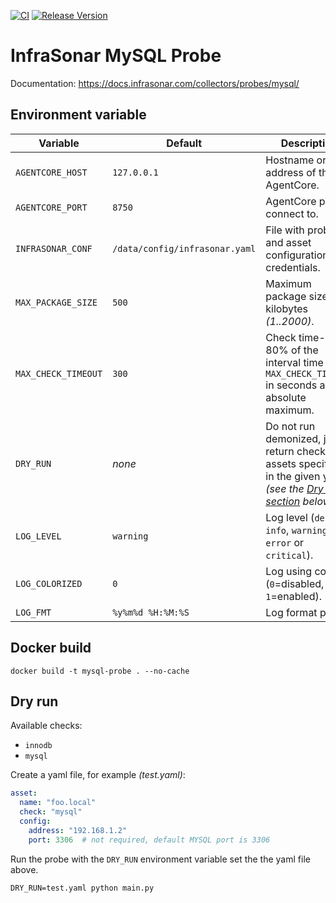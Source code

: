 [![CI](https://github.com/infrasonar/mysql-probe/workflows/CI/badge.svg)](https://github.com/infrasonar/mysql-probe/actions)
[![Release Version](https://img.shields.io/github/release/infrasonar/mysql-probe)](https://github.com/infrasonar/mysql-probe/releases)

# InfraSonar MySQL Probe

Documentation: https://docs.infrasonar.com/collectors/probes/mysql/

## Environment variable

Variable            | Default                        | Description
------------------- | ------------------------------ | ------------
`AGENTCORE_HOST`    | `127.0.0.1`                    | Hostname or Ip address of the AgentCore.
`AGENTCORE_PORT`    | `8750`                         | AgentCore port to connect to.
`INFRASONAR_CONF`   | `/data/config/infrasonar.yaml` | File with probe and asset configuration like credentials.
`MAX_PACKAGE_SIZE`  | `500`                          | Maximum package size in kilobytes _(1..2000)_.
`MAX_CHECK_TIMEOUT` | `300`                          | Check time-out is 80% of the interval time with `MAX_CHECK_TIMEOUT` in seconds as absolute maximum.
`DRY_RUN`           | _none_                         | Do not run demonized, just return checks and assets specified in the given yaml _(see the [Dry run section](#dry-run) below)_.
`LOG_LEVEL`         | `warning`                      | Log level (`debug`, `info`, `warning`, `error` or `critical`).
`LOG_COLORIZED`     | `0`                            | Log using colors (`0`=disabled, `1`=enabled).
`LOG_FMT`           | `%y%m%d %H:%M:%S`              | Log format prefix.

## Docker build

```
docker build -t mysql-probe . --no-cache
```

## Dry run

Available checks:
- `innodb`
- `mysql`

Create a yaml file, for example _(test.yaml)_:

```yaml
asset:
  name: "foo.local"
  check: "mysql"
  config:
    address: "192.168.1.2"
    port: 3306  # not required, default MYSQL port is 3306
```

Run the probe with the `DRY_RUN` environment variable set the the yaml file above.

```
DRY_RUN=test.yaml python main.py
```
